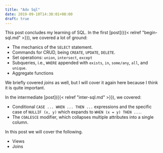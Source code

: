 ```yaml
---
title: "Adv Sql"
date: 2019-09-10T14:38:01+08:00
draft: true
---
```


This post concludes my learning of SQL. In the first [post]({{< relref "begin-sql.md" >}}), we covered a lot of ground:

* The mechanics of the `SELECT` statement.
* Commands for CRUD, being `CREATE`, `UPDATE`, `DELETE`.
* Set operations: `union`, `intersect`, `except`
* Subqueries, i.e., `WHERE` appended with `exists`, `in`, `some/any`, `all`, and `unique`.
* Aggregate functions

We briefly covered *joins* as well, but I will cover it again here because I think it is quite important.

In the intermediate [post]({{< relref "inter-sql.md" >}}), we covered:

* Conditional `CASE ... WHEN ... THEN ...` expressions and the specific case of `NULLIF (x, y)` which expands to `WHEN (x = y) THEN ...`.
* The `COALESCE` modifier, which collapses multiple attributes into a single column.

In this post we will cover the following.

* Views
* Joins
